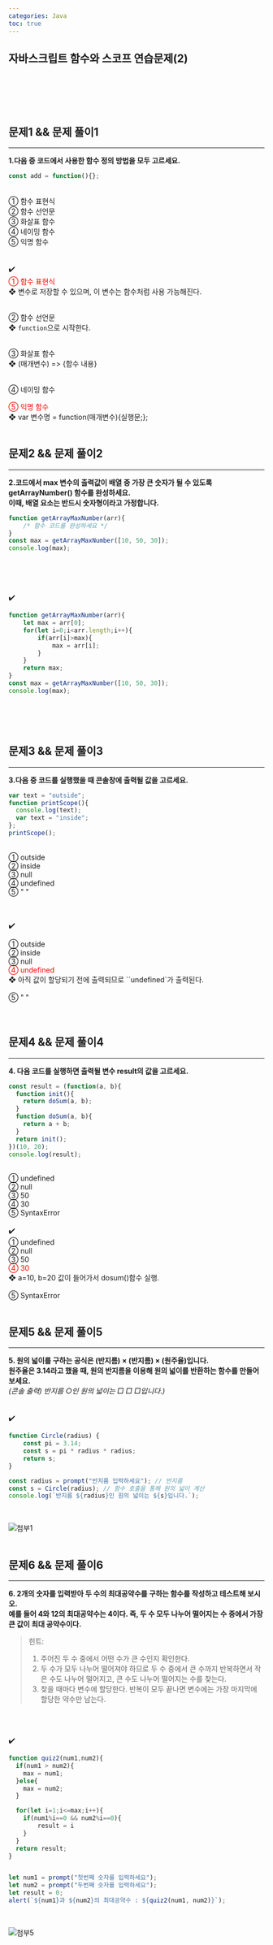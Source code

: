 ```yaml
---
categories: Java
toc: true
---
```


## 자바스크립트 함수와 스코프 연습문제(2)
  <br> 
  <br>
  <br>
  <br>
 

## 문제1 && 문제 풀이1
___
**1.다음 중 코드에서 사용한 함수 정의 방법을 모두 고르세요.** 
<br>

```js
const add = function(){};
```
<br>
① 함수 표현식
<br>
② 함수 선언문
<br>
③ 화살표 함수
<br>
④ 네이밍 함수
<br>
⑤ 익명 함수
<br>
<br>
<br>
✔️

<br>
<span style="color: red;">① 함수 표현식</span>
<br>
❖ 변수로 저장할 수 있으며, 이 변수는 함수처럼 사용 가능해진다.
<br>
<br>

② 함수 선언문
<br>
❖ `function`으로 시작한다.
<br>
<br>

③ 화살표 함수 
<br>
❖ (매개변수) => {함수 내용}
<br>
<br>

④ 네이밍 함수
<br>

<span style="color: red;">⑤ 익명 함수</span>
<br>
❖ var 변수명 = function(매개변수){실행문;};
<br>
<br>

## 문제2 && 문제 풀이2
___
**2.코드에서 max 변수의 출력값이 배열 중 가장 큰 숫자가 될 수 있도록 getArrayNumber() 함수를 완성하세요.** <br>
**이때, 배열 요소는 반드시 숫자형이라고 가정합니다.**
<br>
```js
function getArrayMaxNumber(arr){ 
    /* 함수 코드를 완성하세요 */ 
}
const max = getArrayMaxNumber([10, 50, 30]);
console.log(max); 
```
<br>
<br>
<br>

  ✔️ 
  <br>
  
```js
function getArrayMaxNumber(arr){ 
    let max = arr[0]; 
    for(let i=0;i<arr.length;i++){
        if(arr[i]>max){
            max = arr[i];
        }
    }
    return max;
}
const max = getArrayMaxNumber([10, 50, 30]);
console.log(max);
```
<br>
<br>
<br>

## 문제3 && 문제 풀이3
___
**3.다음 중 코드를 실행했을 때 콘솔창에 출력될 값을 고르세요.** <br>
```js
var text = "outside";
function printScope(){
  console.log(text);
  var text = "inside";
};
printScope();
```
<br>
① outside
<br>
② inside
<br>
③ null
<br>
④ undefined
<br>
⑤ " "
<br>
<br>
<br>

  ✔️ <br>
  
① outside
<br>
② inside
<br>
③ null
<br>
<span style="color: red;">④ undefined</span>
<br>
❖ 아직 값이 할당되기 전에 출력되므로 ``undefined`가 출력된다.
<br>
<br>
⑤ " "
<br>
<br>
<br>
  
## 문제4 && 문제 풀이4
___
**4. 다음 코드를 실행하면 출력될 변수 result의 값을 고르세요.** <br>

```js
const result = (function(a, b){
  function init(){
    return doSum(a, b);
  }
  function doSum(a, b){
    return a + b;
  }
  return init();
})(10, 20);
console.log(result);
```
<br>
① undefined
<br>
② null
<br>
③ 50
<br>
④ 30
<br>
⑤ SyntaxError
<br>
<br>
✔️ 
<br>
① undefined
<br>
② null
<br>
③ 50
<br>
<span style="color: red;">④ 30</span>
<br>
❖ a=10, b=20 값이 들어가서 dosum()함수 실행.
<br>
<br>
⑤ SyntaxError
<br>
<br>

## 문제5 && 문제 풀이5
___
**5. 원의 넓이를 구하는 공식은 (반지름) × (반지름) × (원주율)입니다.** <br>
**원주율은 3.14라고 했을 때, 원의 반지름을 이용해 원의 넓이를 반환하는 함수를 만들어 보세요.**
<br>
*(콘솔 출력) 반지름 ○인 원의 넓이는 □ □ □입니다.)*
<br>
<br>
<br>
  ✔️ <br>
  
```js
function Circle(radius) {
    const pi = 3.14;
    const s = pi * radius * radius;
    return s;
}

const radius = prompt("반지름 입력하세요"); // 반지름
const s = Circle(radius); // 함수 호출을 통해 원의 넓이 계산
console.log(`반지름 ${radius}인 원의 넓이는 ${s}입니다.`);

```
<br>

![첨부1](https://github.com/YuiLoong/YuiLoong.github.io/blob/master/assets/img/0323_1.png?raw=true)
<br>
<br>

## 문제6 && 문제 풀이6
___
**6. 2개의 숫자를 입력받아 두 수의 최대공약수를 구하는 함수를 작성하고 테스트해 보시오.** <br>
**예를 들어 4와 12의 최대공약수는 4이다. 즉, 두 수 모두 나누어 떨어지는 수 중에서 가장 큰 값이 최대 공약수이다.**
<br>
>힌트: <br>
>1) 주어진 두 수 중에서 어떤 수가 큰 수인지 확인한다.<br>
>2) 두 수가 모두 나누어 떨어져야 하므로 두 수 중에서 큰 수까지 반복하면서 작은 수도 나누어 떨어지고, 큰 수도 나누어 떨어지는 수를 찾는다.<br>
>3) 찾을 때마다 변수에 할당한다. 반복이 모두 끝나면 변수에는 가장 마지막에 할당한 약수만 남는다.<br>

<br>
<br>

  ✔️ <br>

```js
function quiz2(num1,num2){
  if(num1 > num2){
    max = num1;
  }else{
    max = num2;
  }

  for(let i=1;i<=max;i++){
    if(num1%i==0 && num2%i==0){
        result = i
    }
  }
  return result;
}


let num1 = prompt("첫번째 숫자를 입력하세요");
let num2 = prompt("두번째 숫자를 입력하세요");
let result = 0;
alert(`${num1}과 ${num2}의 최대공약수 : ${quiz2(num1, num2)}`);

```
<br>

![첨부5](https://github.com/YuiLoong/YuiLoong.github.io/blob/master/assets/img/0319_5.PNG?raw=true)
<br>
<br>
